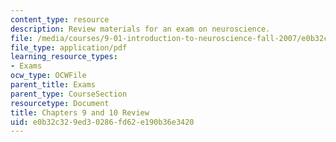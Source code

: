 ```yaml
---
content_type: resource
description: Review materials for an exam on neuroscience.
file: /media/courses/9-01-introduction-to-neuroscience-fall-2007/e0b32c329ed30286fd62e190b36e3420_exam2_review.pdf
file_type: application/pdf
learning_resource_types:
- Exams
ocw_type: OCWFile
parent_title: Exams
parent_type: CourseSection
resourcetype: Document
title: Chapters 9 and 10 Review
uid: e0b32c32-9ed3-0286-fd62-e190b36e3420
---
```

